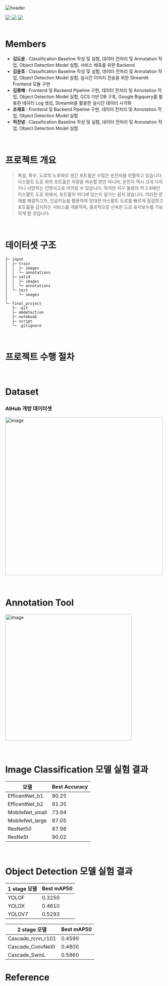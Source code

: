 ![header](https://capsule-render.vercel.app/api?type=rect&color=gradient&text=아스팔트%20도로%20유지보수를%20위한%20실시간%20도로%20파손%20감지&fontSize=32)
<div align="left">
	<img src="https://img.shields.io/badge/Python-3776AB?style=flat&logo=Python&logoColor=white" />
	<img src="https://img.shields.io/badge/Pytorch-EE4C2C?style=flat&logo=Pytorch&logoColor=white" />
	<img src="https://img.shields.io/badge/OpenMMLab-181717?style=flat&logo=Github&logoColor=white" />
</div>
&nbsp;

# Members
- **김도윤**  : Classification Baseline 작성 및 실험, 데이터 전처리 및 Annotation 작업, Object Detection Model 실험, 서비스 배포를 위한 Backend
- **김윤호**  : Classification Baseline 작성 및 실험, 데이터 전처리 및 Annotation 작업, Object Detection Model 실험, 실시간 이미지 전송을 위한 Streamlit Frontend 모듈 구현
- **김종해**  : Frontend 및 Backend Pipeline 구현, 데이터 전처리 및 Annotation 작업, Object Detection Model 실험, GCS 기반 DB 구축, Google Bigquery를 활용한 데이터 Log 생성, Streamlit을 활용한 실시간 데이터 시각화
- **조재효**  : Frontend 및 Backend Pipeline 구현, 데이터 전처리 및 Annotation 작업, Object Detection Model 실험
- **허진녕**  : Classification Baseline 작성 및 실험, 데이터 전처리 및 Annotation 작업, Object Detection Model 실험 

&nbsp;

# 프로젝트 개요
> 폭설, 폭우, 도로의 노후화로 생긴 포트홀은 수많은 운전자를 위협하고 있습니다. 아스팔트 도로 위의 포트홀은 차량을 파손할 뿐만 아니라, 운전자 역시 크게 다치거나 사망하는 인명사고로 이어질 수 있습니다.
하지만 지구 둘레의 약 2.8배인 아스팔트 도로 위에서, 포트홀이 어디에 있는지 알기는 쉽지 않습니다. 이러한 문제를 해결하고자, 인공지능을 활용하여 방대한 아스팔트 도로를 빠르게 점검하고 포트홀을 감지하는 서비스를 개발하며, 결과적으로 신속한 도로 유지보수를 가능하게 할 것입니다.

&nbsp;


# 데이터셋 구조
```
├─ input
│  ├─ train
│  │  ├─ images
│  │  └─ annotations
│  ├─ valid
│  │  ├─ images
│  │  └─ annotations
│  └─ test
│     └─ images
│
└─ final_project
   ├─ .git  
   ├─ mmdetection
   ├─ notebook
   ├─ script
   └─ .gitignore
```	


&nbsp;

# 프로젝트 수행 절차


&nbsp;

# Dataset
### **AIHub 개방 데이터셋**
<img width="500" alt="image" src="https://user-images.githubusercontent.com/69153087/217477704-96233c3b-fc30-4ec2-ba02-fa47bee23d59.png">

&nbsp;

# Annotation Tool
<img width="400" alt="image" src="https://user-images.githubusercontent.com/69153087/217476587-2eccb51c-c5c3-436a-bd8a-7f217fdcc14b.png">

&nbsp;

# Image Classification 모델 실험 결과
|모델|Best Accuracy|
|------|---|
|EfficentNet_b1|90.25|
|EfficentNet_b2|91.35|
|MobileNet_small|73.94|
|MobileNet_large|87.05|
|ResNet50|87.98|
|ResNeSt|90.02|

&nbsp;

# Object Detection 모델 실험 결과
|1 stage 모델|Best mAP50|
|------|---|
|YOLOF|0.3250|
|YOLOX|0.4610|
|YOLOV7|0.5293|

|2 stage 모델|Best mAP50|
|------|---|
|Cascade_rcnn_r101|0.4590|
|Cascade_ConvNeXt|0.4800|
|Cascade_SwinL|0.5860|


# Reference

